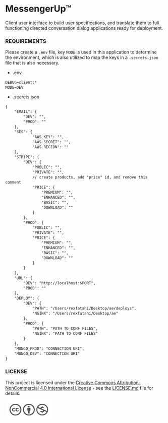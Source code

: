 # MessengerUp™ 

Client user interface to build user specifications, and translate them to full functioning directed conversation dialog applications ready for deployment.

### REQUIREMENTS

Please create a `.env` file, key `MODE` is used in this application to determine the environment, which is also utilized to map the keys in a `.secrets.json` file that is also necessary.

* .env
```
DEBUG=client:*
MODE=DEV
```

* .secrets.json
```
{
	"EMAIL": {
		"DEV": "",
		"PROD": ""
	},
	"SES": {
			"AWS_KEY": "", 
			"AWS_SECRET": "", 
			"AWS_REGION": ""
	},
	"STRIPE": {
		"DEV": {
			"PUBLIC": "",
			"PRIVATE": "",
			// create products, add "price" id, and remove this comment
			"PRICE": {
				"PREMIUM": "",
				"ENHANCED": "",
				"BASIC": "",
				"DOWNLOAD": ""
			}
		},
		"PROD": {
			"PUBLIC": "",
			"PRIVATE": "",
			"PRICE": {
				"PREMIUM": "",
				"ENHANCED": "",
				"BASIC": "",
				"DOWNLOAD": ""
			}
		}
	},
	"URL": {
		"DEV": "http://localhost:$PORT",
		"PROD": ""
	},
	"DEPLOY": {
		"DEV": {
			"PATH": "/Users/rexfatahi/Desktop/ae/deploys",
			"NGINX": "/Users/rexfatahi/Desktop/ae"
		},
		"PROD": {
			"PATH": "PATH TO CONF FILES",
			"NGINX": "PATH TO CONF FILES"
		}
	},
	"MONGO_PROD": "CONNECTION URI",
	"MONGO_DEV": "CONNECTION URI"
}
```

### LICENSE

This project is licensed under the [Creative Commons Attribution-NonCommercial 4.0 International License](LICENSE.md) - see the [LICENSE.md](LICENSE.md) file for details.

<a href="https://creativecommons.org/licenses/by-nc/4.0/" target="__blank"><img title="Creative Commons Attribution-NonCommercial 4.0 International License" src="public/images/license.png" width="150" /></a>
